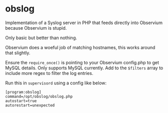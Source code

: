 # obslog
Implementation of a Syslog server in PHP that feeds directly into Observium because Observium is stupid. 

Only basic but better than nothing.

Observium does a woeful job of matching hostnames, this works around that slightly.

Ensure the `require_once()` is pointing to your Observium config.php to get MySQL details. Only supports MySQL currently. Add to the `$filters` array to include more regex to filter the log entries.

Run this in `supervisord` using a config like below:

```
[program:obslog]
command=/opt/obslog/obslog.php
autostart=true
autorestart=unexpected
```
